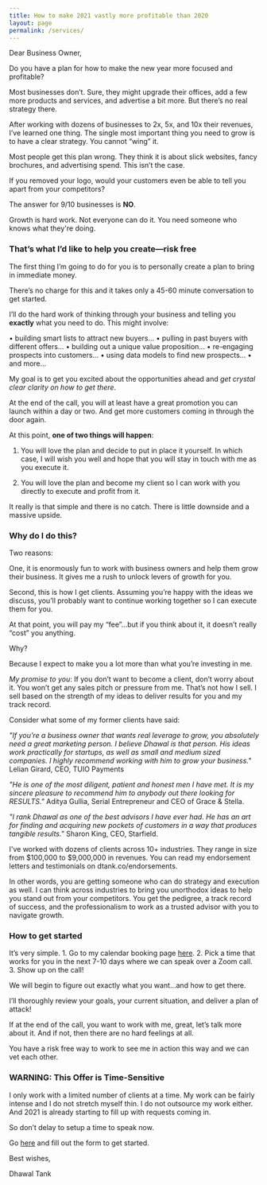 ```yaml
---
title: How to make 2021 vastly more profitable than 2020
layout: page
permalink: /services/
---
```


Dear Business Owner,

Do you have a plan for how to make the new year more focused and profitable? 

Most businesses don’t. Sure, they might upgrade their offices, add a few more products and services, and advertise a bit more. But there’s no real strategy there.

After working with dozens of businesses to 2x, 5x, and 10x their revenues, I’ve learned one thing. The single most important thing you need to grow is to have a clear strategy. You cannot “wing” it.

Most people get this plan wrong. They think it is about slick websites, fancy brochures, and advertising spend. This isn’t the case.

If you removed your logo, would your customers even be able to tell you apart from your competitors? 

The answer for 9/10 businesses is **NO**.

Growth is hard work. Not everyone can do it. You need someone who knows what they're doing.

### That’s what I’d like to help you create—risk free

The first thing I’m going to do for you is to personally create a plan to bring in immediate money. 

There’s no charge for this and it takes only a 45-60 minute conversation to get started.

I’ll do the hard work of thinking through your business and telling you **exactly** what you need to do. This might involve:     
    
 • building smart lists to attract new buyers...
 • pulling in past buyers with different offers...
 • building out a unique value proposition...
 • re-engaging prospects into customers…
 • using data models to find new prospects…
 • and more...

My goal is to get you excited about the opportunities ahead and _get crystal clear clarity on how to get there_.

At the end of the call, you will at least have a great promotion you can launch within a day or two. And get more customers coming in through the door again.

At this point, **one of two things will happen**:

1. You will love the plan and decide to put in place it yourself. In which case, I will wish you well and hope that you will stay in touch with me as you execute it.

2. You will love the plan and become my client so I can work with you directly to execute and profit from it.

It really is that simple and there is no catch. There is little downside and a massive upside. 

### Why do I do this?

Two reasons:

One, it is enormously fun to work with business owners and help them grow their business. It gives me a rush to unlock levers of growth for you.

Second, this is how I get clients. Assuming you’re happy with the ideas we discuss, you’ll probably want to continue working together so I can execute them for you.

At that point, you will pay my “fee”...but if you think about it, it doesn’t really “cost” you anything.

Why?

Because I expect to make you a lot more than what you’re investing in me.

*My promise to you*: If you don’t want to become a client, don’t worry about it. You won’t get any sales pitch or pressure from me. That’s not how I sell. I sell based on the strength of my ideas to deliver results for you and my track record.

Consider what some of my former clients have said:

_"If you’re a business owner that wants real leverage to grow, you absolutely need a great marketing person. I believe Dhawal is that person. His ideas work practically for startups, as well as small and medium sized companies. I highly recommend working with him to grow your business."_
Lelian Girard, CEO, TUIO Payments

_"He is one of the most diligent, patient and honest men I have met. It is my sincere pleasure to recommend him to anybody out there looking for RESULTS."_
Aditya Gullia, Serial Entrepreneur and CEO of Grace & Stella.

_"I rank Dhawal as one of the best advisors I have ever had. He has an art for finding and acquiring new pockets of customers in a way that produces tangible results."_
Sharon King, CEO, Starfield.

I've worked with dozens of clients across 10+ industries. They range in size from $100,000 to $9,000,000 in revenues. You can read my endorsement letters and testimonials on dtank.co/endorsements.

In other words, you are getting someone who can do strategy and execution as well. I can think across industries to bring you unorthodox ideas to help you stand out from your competitors. You get the pedigree, a track record of success, and the professionalism to work as a trusted advisor with you to navigate growth. 

### How to get started ###

It’s very simple.
    1. Go to my calendar booking page [here](https://calendly.com/dtankco).
    2. Pick a time that works for you in the next 7-10 days where we can speak over a Zoom call.
    3. Show up on the call!

We will begin to figure out exactly what you want...and how to get there.

I’ll thoroughly review your goals, your current situation, and deliver a plan of attack!

If at the end of the call, you want to work with me, great, let’s talk more about it. And if not, then there are no hard feelings at all.

You have a risk free way to work to see me in action this way and we can vet each other.

### WARNING: This Offer is Time-Sensitive ###

I only work with a limited number of clients at a time. My work can be fairly intense and I do not stretch myself thin. I do not outsource my work either. And 2021 is already starting to fill up with requests coming in.

So don’t delay to setup a time to speak now.

Go [here](https://calendly.com/dtankco) and fill out the form to get started.

Best wishes,

Dhawal Tank
